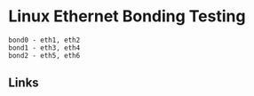Linux Ethernet Bonding Testing
==============================

```
bond0 - eth1, eth2
bond1 - eth3, eth4
bond2 - eth5, eth6
```

Links
-----
